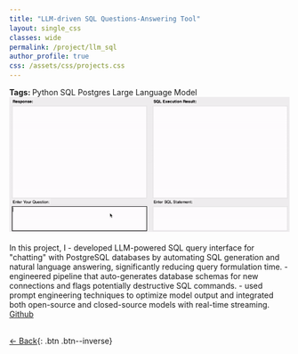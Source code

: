 ```yaml
---
title: "LLM-driven SQL Questions-Answering Tool"
layout: single_css
classes: wide
permalink: /project/llm_sql
author_profile: true
css: /assets/css/projects.css
---
```



<div class="project-tags">
    <div class="project-tag-list"> <b> Tags: </b>
        <span class="tag">Python</span>
        <span class="tag">SQL</span>
        <span class="tag">Postgres</span>
        <span class="tag">Large Language Model</span>
    </div>
</div>

<div class="project-images">
    <img style="max-height:500px" src="/assets/images/llm_sql_gif.gif" alt="QA_SQL Demo" />
</div>

<br>
In this project, I 
- developed LLM-powered SQL query interface for "chatting" with PostgreSQL databases by automating SQL generation and natural language answering, significantly reducing query formulation time.
- engineered pipeline that auto-generates database schemas for new connections and flags potentially destructive SQL commands.
- used prompt engineering techniques to optimize model output and integrated both open-source and closed-source models with real-time streaming.


<div class="external-links">
  <!-- GitHub Link -->
  <a href="https://github.com/Wzhang3912/QA_SQL" class="external-link" target="_blank">
    <i class="fab fa-fw fa-github"></i>Github
  </a>
</div>

<br>

[← Back](/project/){: .btn .btn--inverse}